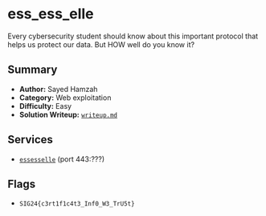 # ess_ess_elle

Every cybersecurity student should know about this important protocol that helps us protect our data. But HOW well do you know it?

## Summary
- **Author:** Sayed Hamzah
- **Category:** Web exploitation
- **Difficulty:** Easy
- **Solution Writeup:** [`writeup.md`](./soln/writeup.md)

## Services
- [`essesselle`](./service) (port 443:???)

## Flags
- `SIG24{c3rt1f1c4t3_Inf0_W3_TrU5t}`
